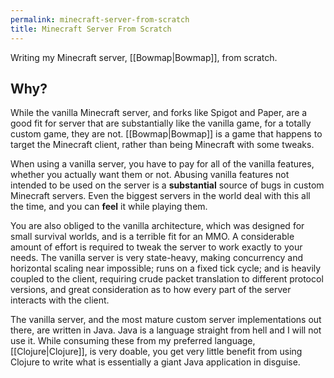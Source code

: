 ```yaml
---
permalink: minecraft-server-from-scratch
title: Minecraft Server From Scratch
---
```

Writing my Minecraft server, [[Bowmap|Bowmap]], from scratch.

## Why?

While the vanilla Minecraft server, and forks like Spigot and Paper, are a good fit for server that are substantially like the vanilla game, for a totally custom game, they are not. [[Bowmap|Bowmap]] is a game that happens to target the Minecraft client, rather than being Minecraft with some tweaks.

When using a vanilla server, you have to pay for all of the vanilla features, whether you actually want them or not. Abusing vanilla features not intended to be used on the server is a **substantial** source of bugs in custom Minecraft servers. Even the biggest servers in the world deal with this all the time, and you can **feel** it while playing them.

You are also obliged to the vanilla architecture, which was designed for small survival worlds, and is a terrible fit for an MMO. A considerable amount of effort is required to tweak the server to work exactly to your needs. The vanilla server is very state-heavy, making concurrency and horizontal scaling near impossible; runs on a fixed tick cycle; and is heavily coupled to the client, requiring crude packet translation to different protocol versions, and great consideration as to how every part of the server interacts with the client.

The vanilla server, and the most mature custom server implementations out there, are written in Java. Java is a language straight from hell and I will not use it. While consuming these from my preferred language, [[Clojure|Clojure]], is very doable, you get very little benefit from using Clojure to write what is essentially a giant Java application in disguise.
